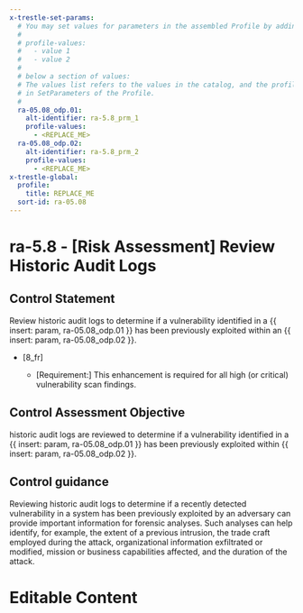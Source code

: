 ```yaml
---
x-trestle-set-params:
  # You may set values for parameters in the assembled Profile by adding
  #
  # profile-values:
  #   - value 1
  #   - value 2
  #
  # below a section of values:
  # The values list refers to the values in the catalog, and the profile-values represent values
  # in SetParameters of the Profile.
  #
  ra-05.08_odp.01:
    alt-identifier: ra-5.8_prm_1
    profile-values:
      - <REPLACE_ME>
  ra-05.08_odp.02:
    alt-identifier: ra-5.8_prm_2
    profile-values:
      - <REPLACE_ME>
x-trestle-global:
  profile:
    title: REPLACE_ME
  sort-id: ra-05.08
---
```


# ra-5.8 - \[Risk Assessment\] Review Historic Audit Logs

## Control Statement

Review historic audit logs to determine if a vulnerability identified in a {{ insert: param, ra-05.08_odp.01 }} has been previously exploited within an {{ insert: param, ra-05.08_odp.02 }}.

- \[8_fr\]

  - \[Requirement:\] This enhancement is required for all high (or critical) vulnerability scan findings.

## Control Assessment Objective

historic audit logs are reviewed to determine if a vulnerability identified in a {{ insert: param, ra-05.08_odp.01 }} has been previously exploited within {{ insert: param, ra-05.08_odp.02 }}.

## Control guidance

Reviewing historic audit logs to determine if a recently detected vulnerability in a system has been previously exploited by an adversary can provide important information for forensic analyses. Such analyses can help identify, for example, the extent of a previous intrusion, the trade craft employed during the attack, organizational information exfiltrated or modified, mission or business capabilities affected, and the duration of the attack.

# Editable Content

<!-- Make additions and edits below -->
<!-- The above represents the contents of the control as received by the profile, prior to additions. -->
<!-- If the profile makes additions to the control, they will appear below. -->
<!-- The above markdown may not be edited but you may edit the content below, and/or introduce new additions to be made by the profile. -->
<!-- If there is a yaml header at the top, parameter values may be edited. Use --set-parameters to incorporate the changes during assembly. -->
<!-- The content here will then replace what is in the profile for this control, after running profile-assemble. -->
<!-- The current profile has no added parts for this control, but you may add new ones here. -->
<!-- Each addition must have a heading either of the form ## Control my_addition_name -->
<!-- or ## Part a. (where the a. refers to one of the control statement labels.) -->
<!-- "## Control" parts are new parts added after the statement part. -->
<!-- "## Part" parts are new parts added into the top-level statement part with that label. -->
<!-- Subparts may be added with nested hash levels of the form ### My Subpart Name -->
<!-- underneath the parent ## Control or ## Part being added -->
<!-- See https://ibm.github.io/compliance-trestle/tutorials/ssp_profile_catalog_authoring/ssp_profile_catalog_authoring for guidance. -->
